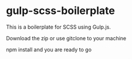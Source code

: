 # gulp-scss-boilerplate

This is a boilerplate for SCSS using Gulp.js.

Download the zip or use gitclone to your machine

npm install and you are ready to go

